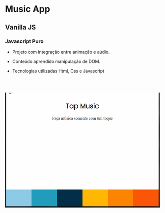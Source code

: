 # Music App

##  Vanilla JS

### Javascript Puro

- Projeto com integração entre animação e aúdio.

- Conteúdo aprendido manipulação de DOM.

- Tecnologias utilizadas Html, Css e Javascript

 <br> <br>

<p aling "center">
  <img src="tap-music.gif" alt="Lâmpada">
</p>

